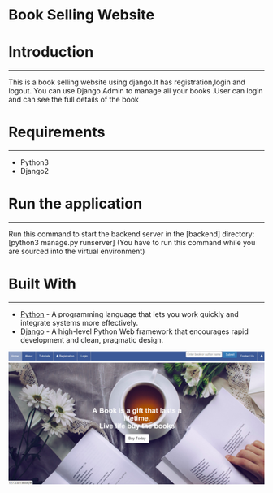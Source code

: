 # Book Selling Website
<h1>Introduction</h1>
<hr>
<p>This is a book selling website using django.It has registration,login and logout. You can use Django Admin to manage all your books .User can login and can see the full details of the book</p>
<h1>Requirements</h1>
<hr>
<p><ul>
  <li>Python3</li>
  <li>Django2</li></ul></p>
<h1>Run the application</h1>
<hr>
<p>Run this command to start the backend server in the [backend] directory: [python3 manage.py runserver] (You have to run this command while you are sourced into the virtual environment)</p>
<h1>Built With</h1>
<hr>
<p><ul>
  <li><a href="https://www.python.org/">Python</a> - A programming language that lets you work quickly and integrate systems more effectively.</li>
  <li><a href="http://www.djangoproject.org/">Django</a> - A high-level Python Web framework that encourages rapid development and clean, pragmatic design.</li>
</ul></p>
<img src="website/index.png">
